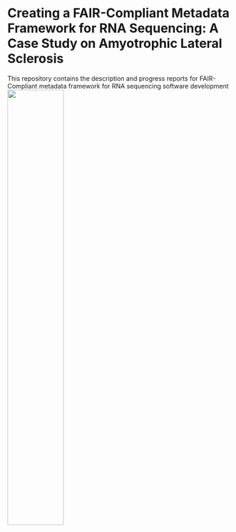 # Creating a FAIR-Compliant Metadata Framework for RNA Sequencing: A Case Study on Amyotrophic Lateral Sclerosis

This repository contains the description and progress reports for FAIR-Compliant metadata framework for RNA sequencing software development
<img src="https://github.com/user-attachments/assets/6c93af13-6b66-43a3-bdbb-5687dc207ae1" width="50%">

